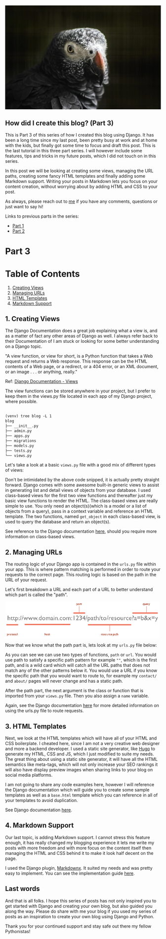 ![](/static/markdownx/tavis-beck-EB1eIBu7yQo-unsplash.webp)

## How did I create this blog? (Part 3)

This is Part 3 of this series of how I created this blog using Django. It has been a long time since my last post, been pretty busy at work and at home with the kids, but finally got some time to focus and draft this post. This is the last tutorial in this three part series. I will however include some features, tips and tricks in my future posts, which I did not touch on in this series.

In this post we will be looking at creating some views, managing the URL paths, creating some fancy HTML templates and finally adding some Markdown support.  Writing your posts in Markdown lets you focus on your content creation, without worrying about by adding HTML and CSS to your post.

As always, please reach out to [me](https://ryanbutler.online/contact/) if you have any comments, questions or just want to say hi!

Links to previous parts in the series:

- [Part 1](https://ryanbutler.online/blog/how-did-i-create-this-blog-part-1)
- [Part 2](https://ryanbutler.online/blog/how-did-i-create-this-blog-part-2)

# Part 3

# Table of Contents
1. [Creating Views](#django-views)
2. [Managing URLs](#django-urls)
3. [HTML Templates](#django-templates)
4. [Markdown Support](#markdown-support)


<div id='django-views' markdown='1'></div>

## 1. Creating Views

The Django Documentation does a great job explaining what a view is, and as a matter of fact any other areas of Django as well. I always refer back to their Documentation of I am stuck or looking for some better understanding on a Django topic.

"A view function, or view for short, is a Python function that takes a Web request and returns a Web response. This response can be the HTML contents of a Web page, or a redirect, or a 404 error, or an XML document, or an image . . . or anything, really."

Ref: [Django Documentation - Views](https://docs.djangoproject.com/en/3.2/topics/http/views/)

The view functions can be stored anywhere in your project, but I prefer to keep them in the views.py file located in each app of my Django project, where possible.

<pre><code class="language-bash">
(venv) tree blog -L 1
blog
├── __init__.py
├── admin.py
├── apps.py
├── migrations
├── models.py
├── tests.py
└── views.py
</code></pre>

Let's take a look at a basic `views.py` file with a good mix of different types of views:

<script src="https://gist.github.com/ryanleonbutler/bcc02c3e89de5a2a3cb67c14585d28a4.js"></script>

Don't be intimidated by the above code snipped, it is actually pretty straight forward. Django comes with some awesome built-in generic views to assist in generating list and detail views of objects from your database. I used class-based views for the first two view functions and thereafter just my basic view functions to render the HTML. The class-based views are really simple to use. You only need an object(s)(which is a model or a list of objects from a query), pass in a context variable and reference an HTML template. The two functions, named `get_object` in each class-based view, is used to query the database and return an object(s).

See reference to the Django documentation [here](https://docs.djangoproject.com/en/3.2/topics/class-based-views/generic-display/), should you require more information on class-based views.

<div id='django-urls' markdown='1'></div>

## 2. Managing URLs

The routing logic of your Django app is contained in the `urls.py` file within your app. This is where pattern matching is performed in order to route your requests to the correct page. This routing logic is based on the path in the URL of your request.

Let's first breakdown a URL and each part of a URL to better understand which part is called the "path".

<img align="center" src="/static/markdownx/2021/04/20/url_breakdown.png_5b8e39a5-f496-436a-b274-b66ce6ccb100.png" alt="url_breakdown"/>

Now that we know what the path part is, lets look at my `urls.py` file below:

<script src="https://gist.github.com/ryanleonbutler/6de8bc241f3f00cc6ae95f7e964fe5b4.js"></script>

As you can see we can use two types of functions, `path` or `url`. You would use path to satisfy a specific path pattern for example `""`, which is the first path, and is a wild card which will catch all the URL paths that does not match any of the other patterns below it. You would use a URL if you know the specific path that you would want to route to, for example my `contact/` and `about/` pages will never change and has a static path.

After the path part, the next argument is the class or function that is imported from your `views.py` file. Then you also assign a `name` variable.

Again, see the Django documentation [here](https://docs.djangoproject.com/en/3.2/topics/http/urls/) for more detailed information on using the urls.py file to route requests.

<div id='django-templates' markdown='1'></div>

## 3. HTML Templates

Next, we look at the HTML templates which will have all of your HTML and CSS boilerplate. I cheated here, since I am not a very creative web designer and more a backend developer. I used a static site generator, like [Hugo](https://gohugo.io/) to generate my HTML, CSS and JS, which I just modified to suite my needs. The great thing about using a static site generator, it will have all the HTML semantics like meta-tags, which will not only increase your SEO rankings it will also have display preview images when sharing links to your blog on social media platforms.

I am not going to share any code examples here, however I will reference the Django documentation which will guide you to create some sample templates as well as a `base.html` template which you can reference in all of your templates to avoid duplication.

See Django documentation [here](https://docs.djangoproject.com/en/3.2/ref/templates/language/).

<div id='markdown-support' markdown='1'></div>

## 4. Markdown Support

Our last topic, is adding Markdown support. I cannot stress this feature enough, it has really changed my blogging experience it lets me write my posts with more freedom and with more focus on the content itself then managing the HTML and CSS behind it to make it look half decent on the page.

I used the Django plugin, [Markdownx](https://pypi.org/project/django-markdownx/). It suited my needs and was pretty easy to implement. You can see the implementation guide [here](https://neutronx.github.io/django-markdownx/installation/).

## Last words
And that is all folks. I hope this series of posts has not only inspired you to get started with Django and creating your own blog, but also guided you along the way. Please do share with me your blog if you used my series of posts as an inspiration to create your own blog using Django and Python.

Thank you for your continued support and stay safe out there my fellow Pythonistas!